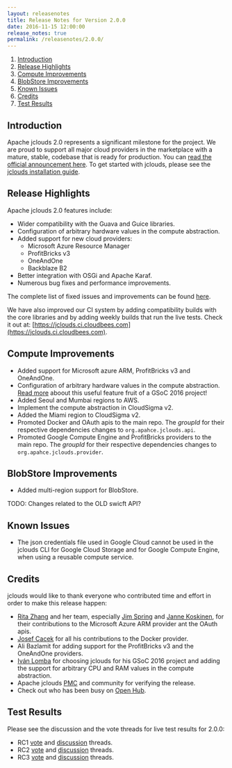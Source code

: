 ```yaml
---
layout: releasenotes
title: Release Notes for Version 2.0.0
date: 2016-11-15 12:00:00
release_notes: true
permalink: /releasenotes/2.0.0/
---
```


1. [Introduction](#intro)
1. [Release Highlights](#highlights)
1. [Compute Improvements](#computeimprovements)
1. [BlobStore Improvements](#blobstoreimprovements)
1. [Known Issues](#knownissues)
1. [Credits](#credits)
1. [Test Results](#test)

## <a id="intro"></a>Introduction

Apache jclouds 2.0 represents a significant milestone for the project. We are proud to support all major cloud providers in the marketplace with a mature, stable, codebase that is ready for production. You can [read the official announcement here](#). To get started with jclouds, please see the [jclouds installation guide](/start/install/).

## <a id="highlights"></a>Release Highlights

Apache jclouds 2.0 features include:

* Wider compatibility with the Guava and Guice libraries.
* Configuration of arbitrary hardware values in the compute abstraction.
* Added support for new cloud providers:
  * Microsoft Azure Resource Manager
  * ProfitBricks v3
  * OneAndOne
  * Backblaze B2
* Better integration with OSGi and Apache Karaf.
* Numerous bug fixes and performance improvements.

The complete list of fixed issues and improvements can be found [here](https://issues.apache.org/jira/secure/ReleaseNote.jspa?version=12327379&styleName=Html&projectId=12314430).

We have also improved our CI system by adding compatibility builds with the core libraries and by adding weekly builds that run the live tests. Check it out at: [https://jclouds.ci.cloudbees.com](https://jclouds.ci.cloudbees.com).

## <a id="computeimprovements"></a>Compute Improvements

* Added support for Microsoft azure ARM, ProfitBricks v3 and OneAndOne.
* Configuration of arbitrary hardware values in the compute abstraction. [Read more](/blog/2016/08/22/arbitrary-cpu-ram/) aboout this useful feature fruit of a GSoC 2016 project!
* Added Seoul and Mumbai regions to AWS.
* Implement the compute abstraction in CloudSigma v2.
* Added the Miami region to CloudSigma v2.
* Promoted Docker and OAuth apis to the main repo. The *groupId* for their respective dependencies changes to `org.apahce.jclouds.api`.
* Promoted Google Compute Engine and ProfitBricks providers to the main repo. The *groupId* for their respective dependencies changes to `org.apahce.jclouds.provider`.


## <a id="blobstoreimprovements"></a>BlobStore Improvements

* Added multi-region support for BlobStore.

TODO: Changes related to the OLD swicft API?


## <a id="knownissues"></a> Known Issues

* The json credentials file used in Google Cloud cannot be used in the jclouds CLI for Google Cloud Storage and for Google Compute Engine, when using a reusable compute service.

## <a id="credits"></a>Credits

jclouds would like to thank everyone who contributed time and effort in order to make this release happen:

* [Rita Zhang](https://twitter.com/ritazzhang) and her team, especially [Jim Spring](https://twitter.com/jmspring) and [Janne Koskinen](https://twitter.com/jtjk), for their contributions to the Microsoft Azure ARM provider ant the OAuth apis.
* [Josef Cacek](https://twitter.com/jckwart) for all his contributions to the Docker provider.
* Ali Bazlamit for adding support for the ProfitBricks v3 and the OneAndOne providers.
* [Iván Lomba](https://twitter.com/ivanlomba) for choosing jclouds for his GSoC 2016 project and adding the support for arbitrary CPU and RAM values in the compute abstraction.
* Apache jclouds [PMC](http://people.apache.org/committers-by-project.html#jclouds-pmc) and community for verifying the release.
* Check out who has been busy on [Open Hub](https://www.openhub.net/p/jclouds/contributors?query=&sort=latest_commit).

## <a id="test"></a>Test Results

Please see the discussion and the vote threads for live test results for 2.0.0:

* RC1 [vote](https://lists.apache.org/thread.html/4ddd8f06e96d1b0493f55ae5fbe4e9c24d3180ad286b73a7603ef797@%3Cdev.jclouds.apache.org%3E) and [discussion](https://lists.apache.org/thread.html/02ae3551b5da6729c76a18fb3375a15f65a0e444cbded912b5c259f9@%3Cdev.jclouds.apache.org%3E) threads.
* RC2 [vote](https://lists.apache.org/thread.html/5cc14191a57dbbc40346223d80775236d75878858b11c129305834c4@%3Cdev.jclouds.apache.org%3E) and [discussion](https://lists.apache.org/thread.html/bf4339e17add0ec281965f7285fdfcf8a42ed8c3d30eccb6ec124de8@%3Cdev.jclouds.apache.org%3E) threads.
* RC3 [vote](https://lists.apache.org/thread.html/8e57ef987625311b82af4961557730363707c84aba0da05640ed5e6d@%3Cdev.jclouds.apache.org%3E) and [discussion](https://lists.apache.org/thread.html/7d56d66ba43bac352b383ca87d05e94f6aa9b9ed97fc212492c92fbb@%3Cdev.jclouds.apache.org%3E) threads.

